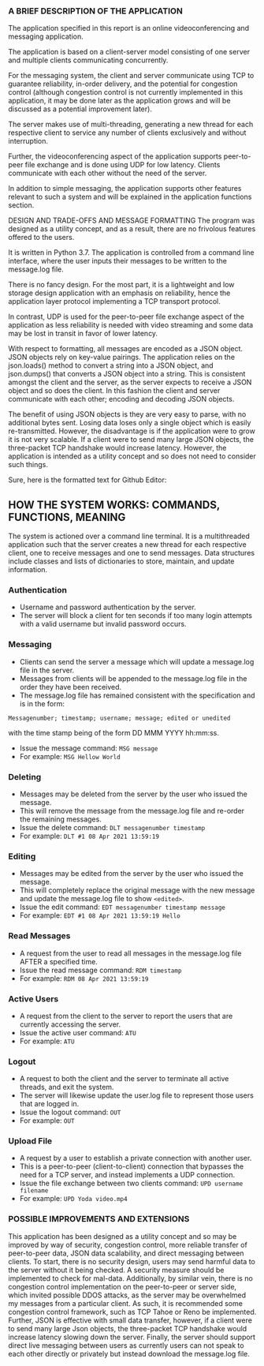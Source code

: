 ### A BRIEF DESCRIPTION OF THE APPLICATION
The application specified in this report is an online videoconferencing and messaging application.

The application is based on a client-server model consisting of one server and multiple clients communicating concurrently.

For the messaging system, the client and server communicate using TCP to guarantee reliability, in-order delivery, and the potential for congestion control (although congestion control is not currently implemented in this application, it may be done later as the application grows and will be discussed as a potential improvement later).

The server makes use of multi-threading, generating a new thread for each respective client to service any number of clients exclusively and without interruption.

Further, the videoconferencing aspect of the application supports peer-to-peer file exchange and is done using UDP for low latency. Clients communicate with each other without the need of the server.

In addition to simple messaging, the application supports other features relevant to such a system and will be explained in the application functions section.

DESIGN AND TRADE-OFFS AND MESSAGE FORMATTING
The program was designed as a utility concept, and as a result, there are no frivolous features offered to the users.

It is written in Python 3.7. The application is controlled from a command line interface, where the user inputs their messages to be written to the message.log file.

There is no fancy design. For the most part, it is a lightweight and low storage design application with an emphasis on reliability, hence the application layer protocol implementing a TCP transport protocol.

In contrast, UDP is used for the peer-to-peer file exchange aspect of the application as less reliability is needed with video streaming and some data may be lost in transit in favor of lower latency.

With respect to formatting, all messages are encoded as a JSON object. JSON objects rely on key-value pairings. The application relies on the json.loads() method to convert a string into a JSON object, and json.dumps() that converts a JSON object into a string. This is consistent amongst the client and the server, as the server expects to receive a JSON object and so does the client. In this fashion the client and server communicate with each other; encoding and decoding JSON objects.

The benefit of using JSON objects is they are very easy to parse, with no additional bytes sent. Losing data loses only a single object which is easily re-transmitted. However, the disadvantage is if the application were to grow it is not very scalable. If a client were to send many large JSON objects, the three-packet TCP handshake would increase latency. However, the application is intended as a utility concept and so does not need to consider such things.

Sure, here is the formatted text for Github Editor:


## HOW THE SYSTEM WORKS: COMMANDS, FUNCTIONS, MEANING

The system is actioned over a command line terminal. It is a multithreaded application such that the server creates a new thread for each respective client, one to receive messages and one to send messages. Data structures include classes and lists of dictionaries to store, maintain, and update information.

### Authentication

* Username and password authentication by the server.
* The server will block a client for ten seconds if too many login attempts with a valid username but invalid password occurs.

### Messaging

* Clients can send the server a message which will update a message.log file in the server.
* Messages from clients will be appended to the message.log file in the order they have been received.
* The message.log file has remained consistent with the specification and is in the form:

```
Messagenumber; timestamp; username; message; edited or unedited
```

with the time stamp being of the form DD MMM YYYY hh:mm:ss.

* Issue the message command: `MSG message`
* For example: `MSG Hellow World`

### Deleting

* Messages may be deleted from the server by the user who issued the message.
* This will remove the message from the message.log file and re-order the remaining messages.
* Issue the delete command: `DLT messagenumber timestamp`
* For example: `DLT #1 08 Apr 2021 13:59:19`

### Editing

* Messages may be edited from the server by the user who issued the message.
* This will completely replace the original message with the new message and update the message.log file to show `<edited>`.
* Issue the edit command: `EDT messagenumber timestamp message`
* For example: `EDT #1 08 Apr 2021 13:59:19 Hello`

### Read Messages

* A request from the user to read all messages in the message.log file AFTER a specified time.
* Issue the read message command: `RDM timestamp`
* For example: `RDM 08 Apr 2021 13:59:19`

### Active Users

* A request from the client to the server to report the users that are currently accessing the server.
* Issue the active user command: `ATU`
* For example: `ATU`

### Logout

* A request to both the client and the server to terminate all active threads, and exit the system.
* The server will likewise update the user.log file to represent those users that are logged in.
* Issue the logout command: `OUT`
* For example: `OUT`

### Upload File

* A request by a user to establish a private connection with another user.
* This is a peer-to-peer (client-to-client) connection that bypasses the need for a TCP server, and instead implements a UDP connection.
* Issue the file exchange between two clients command: `UPD username filename`
* For example: `UPD Yoda video.mp4`

### POSSIBLE IMPROVEMENTS AND EXTENSIONS
This application has been designed as a utility concept and so may be improved by way of security,
congestion control, more reliable transfer of peer-to-peer data, JSON data scalability, and direct
messaging between clients. To start, there is no security design, users may send harmful data to the
server without it being checked. A security measure should be implemented to check for mal-data.
Additionally, by similar vein, there is no congestion control implementation on the peer-to-peer or
server side, which invited possible DDOS attacks, as the server may be overwhelmed my messages
from a particular client. As such, it is recommended some congestion control framework, such as
TCP Tahoe or Reno be implemented. Further, JSON is effective with small data transfer, however, if a
client were to send many large Json objects, the three-packet TCP handshake would increase latency
slowing down the server. Finally, the server should support direct live messaging between users as
currently users can not speak to each other directly or privately but instead download the
message.log file.
